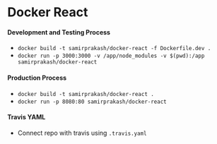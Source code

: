 # Docker React

#### Development and Testing Process

- `docker build -t samirprakash/docker-react -f Dockerfile.dev .`
- `docker run -p 3000:3000 -v /app/node_modules -v $(pwd):/app samirprakash/docker-react`

#### Production Process

- `docker build -t samirprakash/docker-react .`
- `docker run -p 8080:80 samirprakash/docker-react`

#### Travis YAML

- Connect repo with travis using `.travis.yaml`
